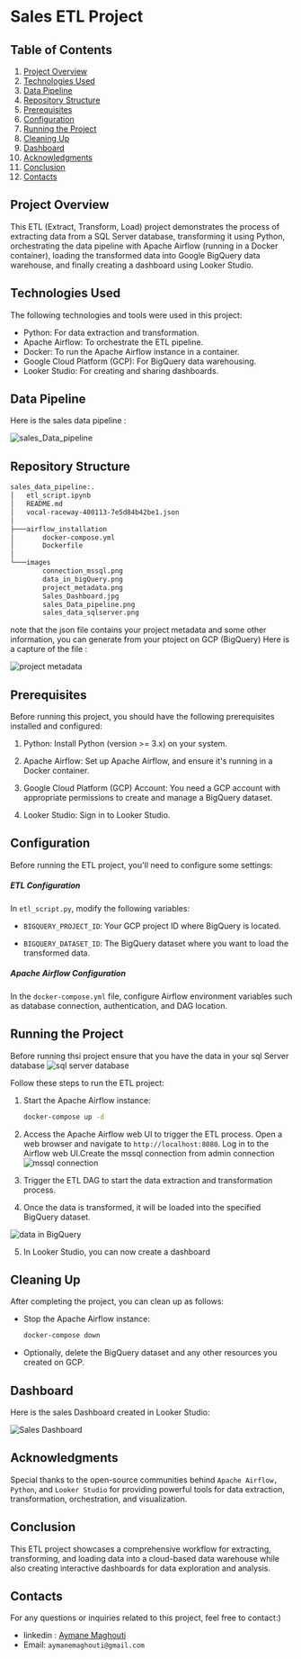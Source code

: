 # Sales ETL Project 


## Table of Contents
1. [Project Overview](#project-overview)
3. [Technologies Used](#technologies-used)
4. [Data Pipeline](#data-pipeline)
5. [Repository Structure](#repository-structure)
6. [Prerequisites](#prerequisites)
7. [Configuration](#configuration)
8. [Running the Project](#running-the-project)
9. [Cleaning Up](#cleaning-up)
10. [Dashboard](#dashboard)
11. [Acknowledgments](#acknowledgments)
12. [Conclusion](#conclusion)
13. [Contacts](#contacts)

## Project Overview
This ETL (Extract, Transform, Load) project demonstrates the process of extracting data from a SQL Server database, transforming it using Python, orchestrating the data pipeline with Apache Airflow (running in a Docker container), loading the transformed data into Google BigQuery data warehouse, and finally creating a dashboard using Looker Studio.

## Technologies Used
The following technologies and tools were used in this project:

- Python: For data extraction and transformation.
- Apache Airflow: To orchestrate the ETL pipeline.
- Docker: To run the Apache Airflow instance in a container.
- Google Cloud Platform (GCP): For BigQuery data warehousing.
- Looker Studio: For creating and sharing dashboards.

## Data Pipeline
Here is the sales data pipeline :

![sales_Data_pipeline](images/sales_Data_pipeline.png)


## Repository Structure
``` bash 
sales_data_pipeline:.
│   etl_script.ipynb
│   README.md
│   vocal-raceway-400113-7e5d84b42be1.json
│
├───airflow_installation
│       docker-compose.yml
│       Dockerfile
│
└───images
        connection_mssql.png
        data_in_bigQuery.png
        project_metadata.png
        Sales_Dashboard.jpg
        sales_Data_pipeline.png
        sales_data_sqlserver.png
```

note that the json file contains your project  metadata and some other information, you can generate from your ptoject on GCP (BigQuery) Here is a capture of the file  :

![project metadata](images/project_metadata.png)

## Prerequisites
Before running this project, you should have the following prerequisites installed and configured:

1. Python: Install Python (version >= 3.x) on your system.

2. Apache Airflow: Set up Apache Airflow, and ensure it's running in a Docker container. 

3. Google Cloud Platform (GCP) Account: You need a GCP account with appropriate permissions to create and manage a BigQuery dataset.

4. Looker Studio: Sign in to Looker Studio.

## Configuration
Before running the ETL project, you'll need to configure some settings:

##### ETL Configuration
In `etl_script.py`, modify the following variables:

- `BIGQUERY_PROJECT_ID`: Your GCP project ID where BigQuery is located.

- `BIGQUERY_DATASET_ID`: The BigQuery dataset where you want to load the transformed data.

##### Apache Airflow Configuration
In the `docker-compose.yml` file, configure Airflow environment variables such as database connection, authentication, and DAG location.


## Running the Project
Before running thsi project ensure that you have the data in your sql Server database 
 ![sql server database](images/sales_data_sqlserver.png)

Follow these steps to run the ETL project:

1. Start the Apache Airflow instance:

   ```bash
   docker-compose up -d
   ```

2. Access the Apache Airflow web UI to trigger the ETL process. Open a web browser and navigate to `http://localhost:8080`. Log in to the Airflow web UI.Create the mssql connection from admin connection 
 ![mssql connection](images/connection_mssql.png)

3. Trigger the ETL DAG to start the data extraction and transformation process.

4. Once the data is transformed, it will be loaded into the specified BigQuery dataset.

 ![data in BigQuery](images/data_in_bigQuery.png)


5. In Looker Studio, you can now create a dashboard


## Cleaning Up
After completing the project, you can clean up as follows:

- Stop the Apache Airflow instance:

   ```bash
   docker-compose down
   ```

- Optionally, delete the BigQuery dataset and any other resources you created on GCP.

## Dashboard
Here is the sales Dashboard created in Looker Studio:

![Sales Dashboard](images/Sales_Dashboard.jpg)

## Acknowledgments
Special thanks to the open-source communities behind `Apache Airflow,` `Python`, and `Looker Studio` for providing powerful tools for data extraction, transformation, orchestration, and visualization.

## Conclusion
This ETL project showcases a comprehensive workflow for extracting, transforming, and loading data into a cloud-based data warehouse while also creating interactive dashboards for data exploration and analysis.

## Contacts
For any questions or inquiries related to this project, feel free to contact:) 

- linkedin : <a href="https://www.linkedin.com/in/aymane-maghouti/" target="_blank">Aymane Maghouti</a><br>
- Email: `aymanemaghouti@gmail.com`

